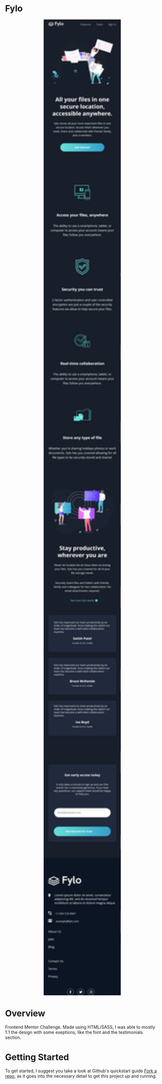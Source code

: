 # Fylo

<p align="center">
  <img alt="Screenshot" src="./images/fylo_sc.png" width="50%">
</p>

# Overview

Frontend Mentor Challenge.
Made using HTML/SASS, I was able to mostly 1:1 the design with some exeptions, like the font and the testimonials section.

# Getting Started

To get started, I suggest you take a look at Github's quickstart guide [Fork a repo](https://docs.github.com/en/get-started/quickstart/fork-a-repo), as it goes into the necessary detail to get this project up and running.
